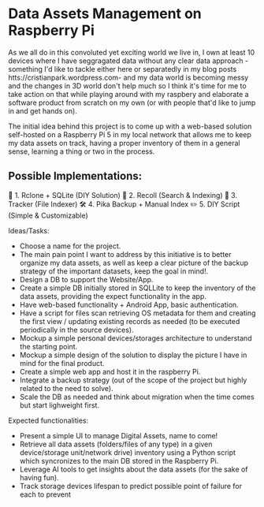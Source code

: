 # Data Assets Management on Raspberry Pi
As we all do in this convoluted yet exciting world we live in, I own at least 10 devices where I have seggragated data without any clear data approach -something I'd like to tackle either here or separatedly in my blog posts htts://cristianpark.wordpress.com- and my data world is becoming messy and the changes in 3D world don't help much so I think it's time for me to take action on that while playing around with my raspbery and elaborate a software product from scratch on my own (or with people that'd like to jump in and get hands on).

The initial idea behind this project is to come up with a web-based solution self-hosted on a Raspberry Pi 5 in my local network that allows me to keep my data assets on track,
having a proper inventory of them in a general sense, learning a thing or two in the process.

## Possible Implementations:
🚀 1. Rclone + SQLite (DIY Solution)
🧭 2. Recoll (Search & Indexing)
📂 3. Tracker (File Indexer)
🛠️ 4. Pika Backup + Manual Index
✏️ 5. DIY Script (Simple & Customizable)

Ideas/Tasks:
* Choose a name for the project.
* The main pain point I want to address by this initiative is to better organize my data assets, as well as keep a clear picture of the backup strategy of the important datasets, keep the goal in mind!.
* Design a DB to support the Website/App.
* Create a simple DB initially stored in SQLLite to keep the inventory of the data assets, providing the expect functionality in the app.
* Have web-based functionality + Android App, basic authentication.
* Have a script for files scan retrieving OS metadata for them and creating the first view / updating existing records as needed (to be executed periodically in the source devices).
* Mockup a simple personal devices/storages architecture to understand the starting point.
* Mockup a simple design of the solution to display the picture I have in mind for the final product.
* Create a simple web app and host it in the raspberry Pi.
* Integrate a backup strategy (out of the scope of the project but highly related to the need to solve).
* Scale the DB as needed and think about migration when the time comes but start lighweight first.

Expected functionalities:
* Present a simple UI to manage Digital Assets, name to come!
* Retrieve all data assets (folders/files of any type) in a given device/storage unit/network drive) inventory using a Python script which syncronizes to the main DB stored in the Raspberry Pi.
* Leverage AI tools to get insights about the data assets (for the sake of having fun).
* Track storage devices lifespan to predict possible point of failure for each to prevent 
